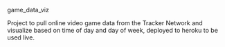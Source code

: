 game_data_viz

Project to pull online video game data from the Tracker Network and visualize
based on time of day and day of week, deployed to heroku to be used live.
